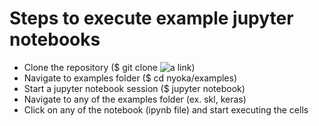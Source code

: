 # Steps to execute example jupyter notebooks

* Clone the repository ($ git clone ![a link](https://github.com/nyoka-pmml/nyoka.git))
* Navigate to examples folder ($ cd nyoka/examples)
* Start a jupyter notebook session ($ jupyter notebook)
* Navigate to any of the examples folder (ex. skl, keras)
* Click on any of the notebook (ipynb file) and start executing the cells 

